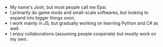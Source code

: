 - My name's Josh, but most people call me Epsi.
- I primarily do game mods and small-scale softwares, but looking to expand into bigger things soon.
- I work mainly in JS, but gradually working on learning Python and C# as well.
- I enjoy collaborations (assuming people cooperate) but mostly work on my own.

<!---
WeiveCoding/WeiveCoding is a ✨ special ✨ repository because its `README.md` (this file) appears on your GitHub profile.
You can click the Preview link to take a look at your changes.
--->
